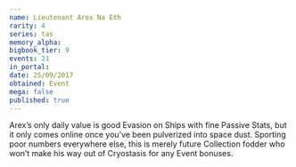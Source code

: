 ```yaml
---
name: Lieutenant Arex Na Eth
rarity: 4
series: tas
memory_alpha:
bigbook_tier: 9
events: 21
in_portal:
date: 25/09/2017
obtained: Event
mega: false
published: true
---
```


Arex’s only daily value is good Evasion on Ships with fine Passive Stats, but it only comes online once you’ve been pulverized into space dust. Sporting poor numbers everywhere else, this is merely future Collection fodder who won’t make his way out of Cryostasis for any Event bonuses.
